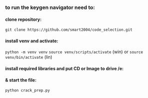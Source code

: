 ### to run the keygen navigator need to:

#### clone repository:

```git clone https://github.com/smart2004/code_selection.git```

#### install venv and activate:

```python -m venv venv```
```source venv/scripts/activate``` (win) or ```source venv/bin/activate``` (lin)

#### install required libraries and put CD or Image to drive /e:

#### & start the file:

```python crack_prep.py```
